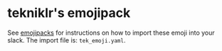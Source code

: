 # tekniklr's emojipack

See [emojipacks](https://github.com/lambtron/emojipacks) for instructions on how to import these emoji into your slack. The import file is: `tek_emoji.yaml`.
